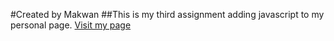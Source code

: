 #Created by Makwan
##This is my third assignment adding javascript to my personal page. [Visit my page](https://rngdiff.github.io/assignment3/index.html)
